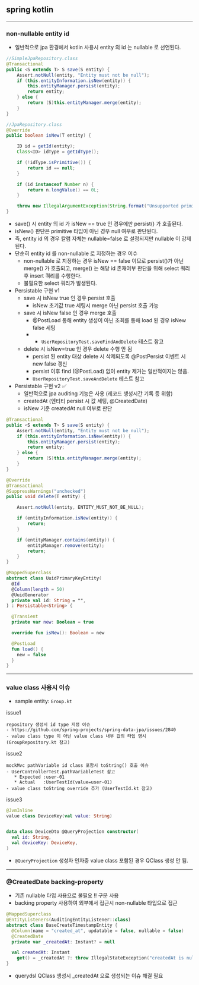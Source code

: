 ## spring kotlin

---

### non-nullable entity id
- 일반적으로 jpa 환경에서 kotlin 사용시 entity 의 id 는 nullable 로 선언된다. 

```java
//SimpleJpaRepository.class
@Transactional
public <S extends T> S save(S entity) {
    Assert.notNull(entity, "Entity must not be null");
    if (this.entityInformation.isNew(entity)) {
        this.entityManager.persist(entity);
        return entity;
    } else {
        return (S)this.entityManager.merge(entity);
    }
}

//JpaRepository.class
@Override
public boolean isNew(T entity) {

    ID id = getId(entity);
    Class<ID> idType = getIdType();

    if (!idType.isPrimitive()) {
        return id == null;
    }

    if (id instanceof Number n) {
        return n.longValue() == 0L;
    }

    throw new IllegalArgumentException(String.format("Unsupported primitive id type %s", idType));
}
```
- save() 시 entity 의 id 가 isNew == true 인 경우에만 persist() 가 호출된다.
- isNew() 판단은 primitive 타입이 아닌 경우 null 여부로 판단된다.
- 즉, entity id 의 경우 칼럼 자체는 nullable=false 로 설정되지만 nullable 이 강제된다.
- 단순히 entity id 를 non-nullable 로 지정하는 경우 이슈
  - non-nullable 로 지정하는 경우 isNew == false 이므로 persist()가 아닌 merge() 가 호출되고, merge() 는 해당 id 존재여부 판단을 위해 select 쿼리 후 insert 쿼리를 수행한다.
  - 불필요한 select 쿼리가 발생된다.
- Persistable 구현 v1
  - save 시 isNew true 인 경우 persist 호출
    - isNew 초기값 true 세팅시 merge 아닌 persist 호출 가능
  - save 시 isNew false 인 경우 merge 호출
    - @PostLoad 통해 entity 생성이 아닌 조회를 통해 load 된 경우 isNew false 세팅
    - - `UserRepositoryTest.saveFindAndDelete` 테스트 참고
  - delete 시 isNew=true 인 경우 delete 수행 안 됨
    - persist 된 entity 대상 delete 시 삭제되도록 @PostPersist 이벤트 시 new false 갱신
    - persist 이후 find (@PostLoad) 없이 entity 제거는 일반적이지는 않음. 
    - `UserRepositoryTest.saveAndDelete` 테스트 참고
- Persistable 구현 v2 ✅
  - 일반적으로 jpa auditing 기능은 사용 (레코드 생성시간 기록 등 위함)
  - createdAt (엔티티 persist 시 값 세팅, @CreatedDate)
  - isNew 기준 createdAt null 여부로 판단
```java
@Transactional
public <S extends T> S save(S entity) {
    Assert.notNull(entity, "Entity must not be null");
    if (this.entityInformation.isNew(entity)) {
        this.entityManager.persist(entity);
        return entity;
    } else {
        return (S)this.entityManager.merge(entity);
    }
}

@Override
@Transactional
@SuppressWarnings("unchecked")
public void delete(T entity) {

    Assert.notNull(entity, ENTITY_MUST_NOT_BE_NULL);

    if (entityInformation.isNew(entity)) {
        return;
    }

    if (entityManager.contains(entity)) {
        entityManager.remove(entity);
        return;
    }
}
```
```kotlin
@MappedSuperclass
abstract class UuidPrimaryKeyEntity(
  @Id
  @Column(length = 50)
  @UuidGenerator
  private val id: String = "",
) : Persistable<String> {

  @Transient
  private var new: Boolean = true

  override fun isNew(): Boolean = new

  @PostLoad
  fun load() {
    new = false
  }
}

```


---

### value class 사용시 이슈
- sample entity: `Group.kt`

issue1
```
repository 생성시 id type 지정 이슈
- https://github.com/spring-projects/spring-data-jpa/issues/2840
- value class type 이 아닌 value class 내부 값의 타입 명시 (GroupRepository.kt 참고)
```

issue2
```
mockMvc pathVariable id class 포함시 toString() 호출 이슈
- UserControllerTest.pathVariableTest 참고
   * Expected :user-01
   * Actual   :UserTestId(value=user-01)
- value class toString override 추가 (UserTestId.kt 참고)
```

issue3 
```kotlin
@JvmInline
value class DeviceKey(val value: String)


data class DeviceDto @QueryProjection constructor(
  val id: String,
  val deviceKey: DeviceKey,
)
```
- `@QueryProjection` 생성자 인자중 value class 포함된 경우 QClass 생성 안 됨. 

---

### @CreatedDate backing-property
- 기존 nullable 타입 사용으로 불필요 !! 구문 사용
- backing property 사용하여 외부에서 접근시 non-nullable 타입으로 접근 
```kotlin
@MappedSuperclass
@EntityListeners(AuditingEntityListener::class)
abstract class BaseCreateTimestampEntity {
  @Column(name = "created_at", updatable = false, nullable = false)
  @CreatedDate
  private var _createdAt: Instant? = null

  val createdAt: Instant
    get() = _createdAt ?: throw IllegalStateException("createdAt is null.")
}
```
- querydsl QClass 생성시 _createdAt 으로 생성되는 이슈 해결 필요
